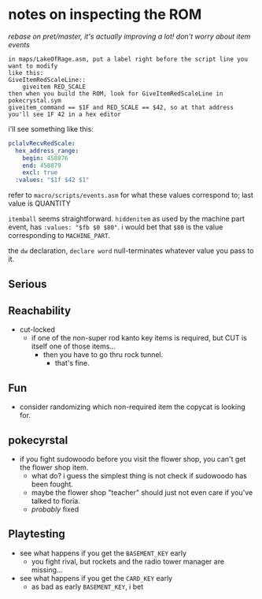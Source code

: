 # notes on inspecting the ROM

*rebase on pret/master, it's actually improving a lot!*
*don't worry about item events*

```
in maps/LakeOfRage.asm, put a label right before the script line you want to modify
like this:
GiveItemRedScaleLine::
    giveitem RED_SCALE
then when you build the ROM, look for GiveItemRedScaleLine in pokecrystal.sym
giveitem_command == $1F and RED_SCALE == $42, so at that address you'll see 1F 42 in a hex editor
```

i'll see something like this:

```yaml
pclalvRecvRedScale:
  hex_address_range:
    begin: 458876
    end: 458879
    excl: true
  :values: "$1f $42 $1"
```

refer to `macro/scripts/events.asm` for what these values correspond
to; last value is QUANTITY

`itemball` seems straightforward. `hiddenitem` as used by the machine
part event, has `:values: "$fb $0 $80"`. i would bet that `$80` is the
value corresponding to `MACHINE_PART`.

the `dw` declaration, `declare word` null-terminates whatever value
you pass to it.

## Serious

## Reachability

- cut-locked
    - if one of the non-super rod kanto key items is required, but CUT
      is itself one of those items...
        - then you have to go thru rock tunnel.
            - that's fine.

## Fun

- consider randomizing which non-required item the copycat is looking
  for.

## pokecyrstal

- if you fight sudowoodo before you visit the flower shop, you can't
  get the flower shop item.
    - what do? i guess the simplest thing is not check if sudowoodo
      has been fought.
    - maybe the flower shop "teacher" should just not even care if
      you've talked to floria.
    - _probably_ fixed

## Playtesting

- see what happens if you get the `BASEMENT_KEY` early
    - you fight rival, but rockets and the radio tower manager are missing...
- see what happens if you get the `CARD_KEY` early
    - as bad as early `BASEMENT_KEY`, i bet
